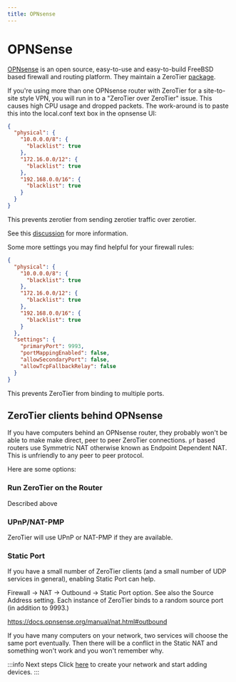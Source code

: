 ```yaml
---
title: OPNsense
---
```


# OPNSense
[OPNsense](https://opnsense.org/) is an open source, easy-to-use and easy-to-build FreeBSD based firewall and routing platform.
They maintain a ZeroTier [package](https://docs.opnsense.org/manual/how-tos/zerotier.html).

If you're using more than one OPNsense router with ZeroTier for a site-to-site style VPN, you will run in to a "ZeroTier over ZeroTier" issue. This causes high CPU usage and dropped packets.
The work-around is to paste this into the local.conf text box in the opnsense UI:

```json
{
  "physical": {
    "10.0.0.0/8": {
      "blacklist": true
    },
    "172.16.0.0/12": {
      "blacklist": true
    },
    "192.168.0.0/16": {
      "blacklist": true
    }
  }
}
```

This prevents zerotier from sending zerotier traffic over zerotier.

See this [discussion](https://github.com/zerotier/ZeroTierOne/issues/779#issuecomment-767198156) for more information.




Some more settings you may find helpful for your firewall rules:
```json
{
  "physical": {
    "10.0.0.0/8": {
      "blacklist": true
    },
    "172.16.0.0/12": {
      "blacklist": true
    },
    "192.168.0.0/16": {
      "blacklist": true
    }
  },
  "settings": {
    "primaryPort": 9993,
    "portMappingEnabled": false,
    "allowSecondaryPort": false,
    "allowTcpFallbackRelay": false
  }
}
```

This prevents ZeroTier from binding to multiple ports.

## ZeroTier clients behind OPNsense
If you have computers behind an OPNsense router, they probably won't be able to make make direct, peer to peer ZeroTier connections.
`pf` based routers use Symmetric NAT otherwise known as Endpoint Dependent NAT. This is unfriendly to any peer to peer protocol.


Here are some options:

### Run ZeroTier on the Router
Described above

### UPnP/NAT-PMP
ZeroTier will use UPnP or NAT-PMP if they are available.

### Static Port
If you have a small number of ZeroTier clients (and a small number of UDP services in general), enabling Static Port can help.

Firewall -> NAT -> Outbound -> Static Port option. See also the Source Address setting. Each instance of ZeroTier binds to a random source port (in addition to 9993.)

https://docs.opnsense.org/manual/nat.html#outbound

If you have many computers on your network, two services will choose the same port eventually. Then there will be a conflict in the Static NAT and something won't work and you won't remember why.

:::info Next steps
Click [here](/start/) to create your network and start adding devices.
:::